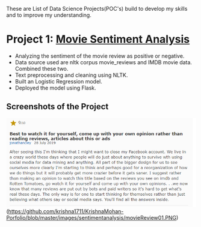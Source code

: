 These are List of Data Science Projects(POC's) build to develop my skills and to improve my understanding.

# Project 1: [Movie Sentiment Analysis](https://github.com/krishna1711/ML_Projects/tree/master/MoviesSentimentAnalysis)
* Analyzing the sentiment of the movie review as positive or negative.
* Data source used are nltk corpus movie_reviews and IMDB movie data. Combined these two.
* Text preprocessing and cleaning using NLTK.
* Built an Logistic Regression model.
* Deployed the model using Flask.
## Screenshots of the Project
![](https://github.com/krishna1711/KrishnaMohan-Porfolio/blob/master/images/sentimentanalysis/movieReview01.PNG)(https://github.com/krishna1711/KrishnaMohan-Porfolio/blob/master/images/sentimentanalysis/movieReview01.PNG)
